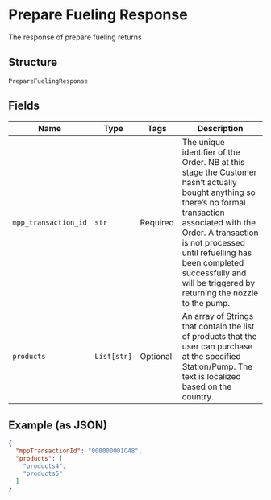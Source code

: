 
# Prepare Fueling Response

The response of prepare fueling returns

## Structure

`PrepareFuelingResponse`

## Fields

| Name | Type | Tags | Description |
|  --- | --- | --- | --- |
| `mpp_transaction_id` | `str` | Required | The unique identifier of the Order. NB at this stage the Customer hasn’t actually bought anything so there’s no formal transaction associated with the Order. A transaction is not processed until refuelling has been completed successfully and will be triggered by returning the nozzle to the pump. |
| `products` | `List[str]` | Optional | An array of Strings that contain the list of products that the user can purchase at the specified Station/Pump. The text is localized based on the country. |

## Example (as JSON)

```json
{
  "mppTransactionId": "000000001C48",
  "products": [
    "products4",
    "products5"
  ]
}
```

